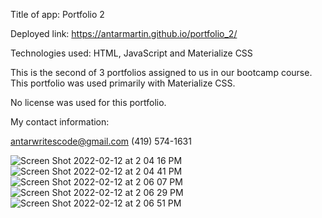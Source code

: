 Title of app: Portfolio 2

Deployed link: https://antarmartin.github.io/portfolio_2/

Technologies used: HTML, JavaScript and Materialize CSS

This is the second of 3 portfolios assigned to us in our bootcamp course. This portfolio was used primarily with Materialize CSS.

No license was used for this portfolio.

My contact information: 

antarwritescode@gmail.com
(419) 574-1631

![Screen Shot 2022-02-12 at 2 04 16 PM](https://user-images.githubusercontent.com/94144698/153730402-40591994-22ef-43c5-b6c0-6417db0b254f.png)
![Screen Shot 2022-02-12 at 2 04 41 PM](https://user-images.githubusercontent.com/94144698/153730407-69bb052e-fd7e-4d64-ba0e-abcc64cc0aed.png)
![Screen Shot 2022-02-12 at 2 06 07 PM](https://user-images.githubusercontent.com/94144698/153730411-04a6acd4-d78c-4e6c-a33d-c8520b5ab37b.png)
![Screen Shot 2022-02-12 at 2 06 29 PM](https://user-images.githubusercontent.com/94144698/153730412-3ebfaeae-42e2-4383-b2cf-599958edbcd1.png)
![Screen Shot 2022-02-12 at 2 06 51 PM](https://user-images.githubusercontent.com/94144698/153730415-e6ae8039-5001-487a-a4da-efb3dec398ab.png)
